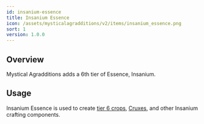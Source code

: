 ```yaml
---
id: insanium-essence
title: Insanium Essence
icon: /assets/mysticalagradditions/v2/items/insanium_essence.png
sort: 1
version: 1.0.0
---
```


## Overview

Mystical Agradditions adds a 6th tier of Essence, Insanium.

## Usage

Insanium Essence is used to create [tier 6 crops](../blocks/tier-6-crops.md), [Cruxes](../blocks/cruxes.md), and other Insanium crafting components.
